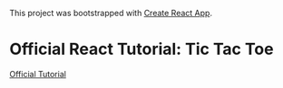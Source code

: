 This project was bootstrapped with [Create React App](https://github.com/facebook/create-react-app).

# Official React Tutorial: Tic Tac Toe
[Official Tutorial](https://reactjs.org/tutorial/tutorial.html)
